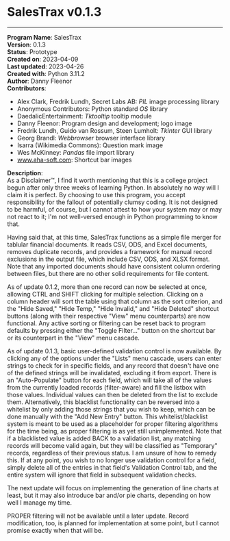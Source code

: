 # SalesTrax v0.1.3

---

**Program Name**: SalesTrax  
**Version**: 0.1.3  
**Status**: Prototype  
**Created on**: 2023-04-09  
**Last updated**: 2023-04-26  
**Created with**: Python 3.11.2  
**Author**: Danny Fleenor  
**Contributors**:
- Alex Clark, Fredrik Lundh, Secret Labs AB: _PIL_ image processing library
- Anonymous Contributors: Python standard _OS_ library
- DaedalicEntertainment: _Tktooltip_ tooltip module
- Danny Fleenor: Program design and development; logo image
- Fredrik Lundh, Guido van Rossum, Steen Lumholt: _Tkinter_ GUI library
- Georg Brandl: _Webbrowser_ browser interface library
- Isarra (Wikimedia Commons): Question mark image
- Wes McKinney: _Pandas_ file import library
- www.aha-soft.com: Shortcut bar images

**Description**:  
As a Disclaimer™, I find it worth mentioning that this is a college project begun after only three weeks of learning
Python. In absolutely no way will I claim it is perfect. By choosing to use this program, you accept responsibility
for the fallout of potentially clumsy coding. It is not designed to be harmful, of course, but I cannot attest to
how your system may or may not react to it; I'm not well-versed enough in Python programming to know that.

Having said that, at this time, SalesTrax functions as a simple file merger for tablular financial documents. It
reads CSV, ODS, and Excel documents, removes duplicate records, and provides a framework for manual record
exclusions in the output file, which include CSV, ODS, and XLSX format. Note that any imported documents should have
consistent column ordering between files, but there are no other solid requirements for file content.

As of update 0.1.2, more than one record can now be selected at once, allowing CTRL and SHIFT clicking for multiple
selection. Clicking on a column header will sort the table using that column as the sort criterion, and the "Hide
Saved," "Hide Temp," "Hide Invalid," and "Hide Deleted" shortcut buttons (along with their respective "View" menu
counterparts) are now functional. Any active sorting or filtering can be reset back to program defaults by pressing
either the "Toggle Filter..." button on the shortcut bar or its counterpart in the "View" menu cascade.

As of update 0.1.3, basic user-defined validation control is now available. By clicking any of the options under the
"Lists" menu cascade, users can enter strings to check for in specific fields, and any record that doesn't have one
of the defined strings will be invalidated, excluding it from export. There is an "Auto-Populate" button for each
field, which will take all of the values from the currently loaded records (filter-aware) and fill the listbox with
those values. Individual values can then be deleted from the list to exclude them. Alternatively, this blacklist
functionality can be reversed into a whitelist by only adding those strings that you wish to keep, which can be done
manually with the "Add New Entry" button. This whitelist/blacklist system is meant to be used as a placeholder for
proper filtering algorithms for the time being, as proper filtering is as yet still unimplemented. Note that if a
blacklisted value is added BACK to a validation list, any matching records will become valid again, but they will be
classified as "Temporary" records, regardless of their previous status. I am unsure of how to remedy this. If at any
point, you wish to no longer use validation control for a field, simply delete all of the entries in that field's
Validation Control tab, and the entire system will ignore that field in subsequent validation checks.

The next update will focus on implementing the generation of line charts at least, but it may also introduce bar
and/or pie charts, depending on how well I manage my time.

PROPER filtering will not be available until a later update. Record modification, too, is planned for implementation
at some point, but I cannot promise exactly when that will be.
